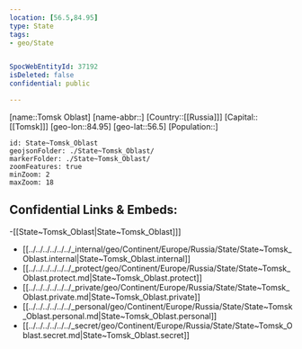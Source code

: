 ```yaml
---
location: [56.5,84.95]
type: State
tags:
- geo/State


SpocWebEntityId: 37192
isDeleted: false
confidential: public

---
```

[name::Tomsk Oblast]
[name-abbr::]
[Country::[[Russia]]]
[Capital::[[Tomsk]]]
[geo-lon::84.95]
[geo-lat::56.5]
[Population::]



```leaflet
id: State~Tomsk_Oblast
geojsonFolder: ./State~Tomsk_Oblast/
markerFolder: ./State~Tomsk_Oblast/
zoomFeatures: true 
minZoom: 2 
maxZoom: 18
```


## Confidential Links & Embeds: 
-[[State~Tomsk_Oblast|State~Tomsk_Oblast]]] 
- [[../../../../../../_internal/geo/Continent/Europe/Russia/State/State~Tomsk_Oblast.internal|State~Tomsk_Oblast.internal]] 
- [[../../../../../../_protect/geo/Continent/Europe/Russia/State/State~Tomsk_Oblast.protect.md|State~Tomsk_Oblast.protect]] 
- [[../../../../../../_private/geo/Continent/Europe/Russia/State/State~Tomsk_Oblast.private.md|State~Tomsk_Oblast.private]] 
- [[../../../../../../_personal/geo/Continent/Europe/Russia/State/State~Tomsk_Oblast.personal.md|State~Tomsk_Oblast.personal]] 
- [[../../../../../../_secret/geo/Continent/Europe/Russia/State/State~Tomsk_Oblast.secret.md|State~Tomsk_Oblast.secret]] 
